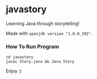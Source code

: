 # javastory
Learning Java through storytelling!

Made with `openjdk version "1.8.0_292"`.

### How To Run Program

```
cd javastory
javac Story.java && Java Story
```

Enjoy :)
